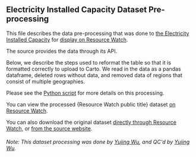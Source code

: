## Electricity Installed Capacity Dataset Pre-processing
This file describes the data pre-processing that was done to [the Electricity Installed Capacity](https://www.eia.gov/international/data/world/electricity/electricity-capacity) for [display on Resource Watch](http://resourcewatch.org/data/explore/683aa637-aa4f-46ab-8260-4441de896131).

The source provides the data through its API.

Below, we describe the steps used to reformat the table so that it is formatted correctly to upload to Carto. We read in the data as a pandas dataframe, deleted rows without data, and removed data of regions that consist of multiple geographies.

Please see the [Python script](https://github.com/resource-watch/data-pre-processing/blob/master/ene_035_rw0_electricity_installed_capacity/ene_035_rw0_electricity_installed_capacity_processing.py) for more details on this processing.

You can view the processed {Resource Watch public title} dataset [on Resource Watch](http://resourcewatch.org/data/explore/683aa637-aa4f-46ab-8260-4441de896131).

You can also download the original dataset [directly through Resource Watch](http://wri-public-data.s3.amazonaws.com/resourcewatch/ene_035_rw0_electricity_installed_capacity.zip), or [from the source website](https://www.eia.gov/international/data/world/electricity/electricity-capacity).

###### Note: This dataset processing was done by [Yujing Wu](https://www.wri.org/profile/yujing-wu), and QC'd by [Yujing Wu](https://www.wri.org/profile/yujing-wu).
